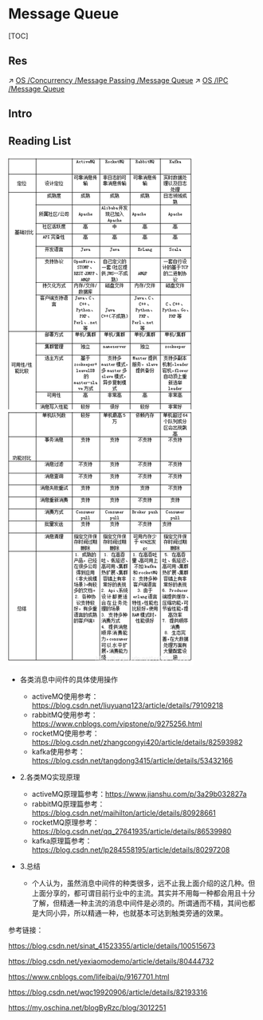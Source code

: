 # Message Queue

[TOC]



## Res
↗ [OS /Concurrency /Message Passing /Message Queue](../../../../🔑%20CS_Core/🧬%20Computer%20System/Operating%20System%20(Theory)/Processes%20Management%20(CPU%20+%20Main%20Memory%20Resource)/Concurrency%20Control/⭐️%20System%20Level%20Concurrency%20Control%20Mechanism/Concurrency%20Control%20Programming%20Models/Message%20Passing/Message%20Queue/Message%20Queue.md)
↗ [OS /IPC /Message Queue](../../../../🔑%20CS_Core/🧬%20Computer%20System/Operating%20System%20(Theory)/Processes%20Management%20(CPU%20+%20Main%20Memory%20Resource)/IPC%20(Inter%20Process%20Communication)/Message%20Passing/Message%20Queue/Message%20Queue.md)



## Intro




## Reading List 
[消息队列详解：ActiveMQ、RocketMQ、RabbitMQ、Kafka]: https://www.dingsky.com/article/20.html

![img](../../../../../Assets/Pics/watermark,type_ZmFuZ3poZW5naGVpdGk,shadow_10,text_aHR0cHM6Ly9ibG9nLmNzZG4ubmV0L3l5MzM5NDUyNjg5,size_16,color_FFFFFF,t_70.png)

- 各类消息中间件的具体使用操作
  - activeMQ使用参考：https://blog.csdn.net/liuyuanq123/article/details/79109218
  - rabbitMQ使用参考：https://www.cnblogs.com/vipstone/p/9275256.html
  - rocketMQ使用参考：https://blog.csdn.net/zhangcongyi420/article/details/82593982
  - kafka使用参考：https://blog.csdn.net/tangdong3415/article/details/53432166

- 2.各类MQ实现原理
  - activeMQ原理篇参考：https://www.jianshu.com/p/3a29b032827a
  - rabbitMQ原理篇参考：https://blog.csdn.net/maihilton/article/details/80928661
  - rocketMQ原理参考：https://blog.csdn.net/qq_27641935/article/details/86539980
  - kafka原理篇参考：https://blog.csdn.net/lp284558195/article/details/80297208

- 3.总结
  - 个人认为，虽然消息中间件的种类很多，远不止我上面介绍的这几种。但上面分享的，都可谓目前行业中的主流。其实并不用每一种都会用且十分了解，但精通一种主流的消息中间件是必须的。所谓通而不精，其间也都是大同小异，所以精通一种，也就基本可达到触类旁通的效果。

参考链接：

https://blog.csdn.net/sinat_41523355/article/details/100515673

https://blog.csdn.net/yexiaomodemo/article/details/80444732

https://www.cnblogs.com/lifeibai/p/9167701.html

https://blog.csdn.net/wqc19920906/article/details/82193316

https://my.oschina.net/blogByRzc/blog/3012251



[面试官问你什么是消息队列？把这篇甩给他]: https://www.51cto.com/article/595020.html
[史上最强消息队列MQ万字图文总结]: https://mikechen.cc/7319.html


